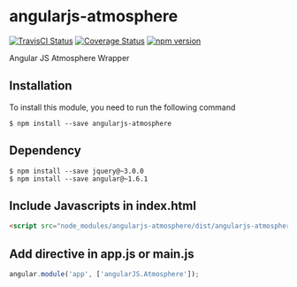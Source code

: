 # angularjs-atmosphere

[![TravisCI Status][travis-image]][travis-url]
[![Coverage Status][coveralls-image]][coveralls-url]
[![npm version][npm-image]][npm-url]

Angular JS Atmosphere Wrapper

## Installation
To install this module, you need to run the following command

```
$ npm install --save angularjs-atmosphere
```

## Dependency

```
$ npm install --save jquery@~3.0.0
$ npm install --save angular@~1.6.1
```


## Include Javascripts in index.html

```html
<script src="node_modules/angularjs-atmosphere/dist/angularjs-atmosphere.js"></script>
```

## Add directive in app.js or main.js

```Javascript
angular.module('app', ['angularJS.Atmosphere']);
```


[travis-image]: https://travis-ci.org/yadickson/angularjs-atmosphere.svg
[travis-url]: https://travis-ci.org/yadickson/angularjs-atmosphere

[coveralls-image]: https://coveralls.io/repos/github/yadickson/angularjs-atmosphere/badge.svg
[coveralls-url]: https://coveralls.io/github/yadickson/angularjs-atmosphere

[npm-image]: https://badge.fury.io/js/angularjs-atmosphere.svg
[npm-url]: https://badge.fury.io/js/angularjs-atmosphere
